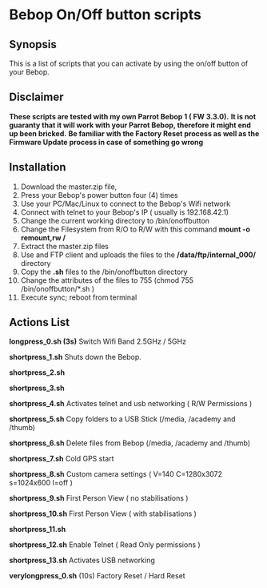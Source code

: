 # Bebop On/Off button scripts

## Synopsis

This is a list of scripts that you can activate by using the on/off button of your Bebop.



## Disclaimer

**These scripts are tested with my own Parrot Bebop 1 ( FW 3.3.0).**
**It is not guaranty that it will work with your Parrot Bebop, therefore it might end up been bricked.**
**Be familiar with the Factory Reset process as well as the Firmware Update process in case of something go wrong**

## Installation

 1. Download the master.zip file,
 2.  Press your Bebop's power button four (4) times
 3.  Use your PC/Mac/Linux to connect to the Bebop's Wifi network
 4.  Connect with telnet to your Bebop's IP ( usually is 192.168.42.1)
 5.  Change the current working directory to /bin/onoffbutton
 6.  Change the Filesystem from R/O to R/W with this command **mount -o remount,rw /**
 7.  Extract the master.zip files
 8.  Use and FTP client and uploads the files to the **/data/ftp/internal_000/** directory
 9.  Copy the **.sh** files to the /bin/onoffbutton directory
 10. Change the attributes of the files to 755 (chmod 755 /bin/onoffbutton/*.sh )
 11.  Execute sync; reboot from terminal




## Actions List


**longpress_0.sh (3s)**
Switch Wifi Band 2.5GHz / 5GHz

**shortpress_1.sh**
Shuts down the Bebop.

**shortpress_2.sh**

**shortpress_3.sh**

**shortpress_4.sh**
Activates telnet and usb networking ( R/W Permissions )

**shortpress_5.sh**
Copy folders to a USB Stick (/media, /academy and /thumb)

**shortpress_6.sh**
Delete files from Bebop (/media, /academy and /thumb)

**shortpress_7.sh**
Cold GPS start

**shortpress_8.sh**
Custom camera settings ( V=140 C=1280x3072 s=1024x600 I=off )

**shortpress_9.sh**
First Person View ( no stabilisations )

**shortpress_10.sh**
First Person View ( with stabilisations )

**shortpress_11.sh**

**shortpress_12.sh**
Enable Telnet ( Read Only permissions )

**shortpress_13.sh**
Activates USB networking

**verylongpress_0.sh** (10s)
Factory Reset / Hard Reset                               
